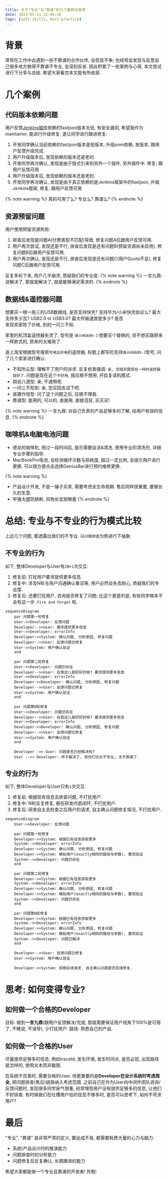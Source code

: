 ```yaml
---
title: 关于"专业"与"靠谱"的几个案例与思考
date: 2023-05-11 22:46:18
tags: [soft-skills, best-practice]
---
```


# 背景
常常在工作中会遇到一些不靠谱的合作伙伴, 会怒其不争; 也经常会发现与反思自己很多地方做得不靠谱不专业, 会深刻反省.
因此积累了一些案例与心得, 本文尝试进行下分享与总结.
希望大家看完本文能有所收获.  

# 几个案例

## 代码版本依赖问题
用户反馈[Jenkins插件]()依赖的fastjson版本太低, 有安全漏洞, 希望我作为maintainer, 能进行升级修复.
遂让同学进行跟进修复: 
1. 开发同学确认当前依赖的fastjson版本是低版本; 升级pom依赖, 发版本, 跟用户反馈升级完成.
2. 用户升级版本后, 发现依赖的版本还是老的. 
3. 开发同学再次确认, 发现是由于隐式引来到另外一个插件, 另外插件中. 修复; 跟用户反馈可用
4. 用户升级版本后, 发现依赖的版本还是老的.
5. 开发同学再次确认, 发现是由于真正依赖的是Jenkins框架中的fastjson, 升级Jenkins框架, 修复, 跟用户反馈可用 

{% note warning %}
真的可用了么?
专业么?
靠谱么?
{% endnote %}


## 资源预留问题
用户使用预留资源失败: 
1. 排查后发现是问题A(付费类型不匹配)导致, 修复问题A后跟用户反馈可用. 
2. 用户再次尝试, 发现还是不行, 排查后发现是还有问题B(预留资源尚未启用), 修复问题B后跟用户反馈可用.
3. 用户再次确认, 发现还是不行, 排查后发现是还有问题C(用户Quota不足), 修复问题C后跟用户反馈可用. 

反复多轮下来, 用户几乎崩溃, 质疑我们的专业度.
{% note warning %}
一言九鼎: 说解决了, 那就是解决了, 就是能够满足需求的.
{% endnote %}

## 数据线&遥控器问题
想要买一根一拖三的USB数据线, 是否支持快充? 支持华为/小米快充协议么? 最大支持多少瓦? USB2.0 or USB3.0? 最大传输速度是多少? 是否  
发现卖家除了价格, 别的一问三不知.  

家里的机顶盒遥控器失灵了, 型号是 `烽火HG689-J` 想要买个替换的, 但不想买跟原来一样款式的, 原来的太难用了.

遂上淘宝根据型号搜索`可用且好用`的遥控器, 标题上都写的支持`烽火HG689-J`型号, 问了几个卖家进行确认: 
- 不知所云型: 理解不了用户的诉求. 反复给我强调: `亲, 您就买跟现在一样的遥控器就好了`. 问题是现在这个`不好用`, 我压根不想用. 开启复读机模式. 
- 胡说八道型: 亲, 不通用呢.
- 一问三不知型: 亲, 您买回去试下吧.
- 装聋作哑型: 问了这个问题之后, 压根不理我.
- 靠谱型: 能用的, 可以的, 直接用. 直接泪目, 买买买! 

{% note warning %}
一言九鼎: 对自己负责的产品足够多的了解, 给用户有效的信息.
{% endnote %}

## 咖啡机&电脑电池问题
- 德龙的咖啡机, 用过一段时间后, 提示需要自洁&清洗. 使用专业的清洗剂, 详细专业步骤的指导.
- MacBookPro电池, 会检测循环次数与损耗度, 超过一定比例, 会提示用户进行更换. 可以很方便点击选择GeniusBar进行预约维修更换.

{% note warning %}
- 产品设计开发, 不是一锤子买卖, 需要考虑全生命周期. 售后同样很重要, 要做长久的生意.
- 牢骚太盛防肠断, 风物长宜放眼量
{% endnote %}


# 总结: 专业与不专业的行为模式比较
上边几个问题, 都透露出我们的不专业.
以`问题排查`为例进行下抽象: 

## 不专业的行为
如下, 整体Developer与User有`2N+1`次交互: 
1. 修复前: 打扰用户要求提供更多信息. 
2. 修复中: 涉及N轮与用户沟通确认重试等, 用户必然会失去耐心, 质疑我们的专业度.
3. 修复后: 还要打扰用户, 咨询是否修复了问题; 比这个更差的是, 有些同学根本不会有这一步. `Fire and Forget` 啦. 

```mermaid
sequenceDiagram
    par 问题第一轮修复
    User->>Developer: 反馈问题
    Developer-->>User: 要求提供更多信息
    User->>Developer: errorInfo
    Developer->>System: 确认问题, 分析原因, 修复问题 
    Developer-->>User: 反馈问题已修复
    User->>System: 用户确认验证
    end
    
    par 问题第二轮修复
    User->>Developer: 问题仍存在
    Developer-->>User: 在我这儿是好好的呀? 要求提供更多信息
    User->>Developer: errorInfo
    Developer->>Developer: 确认问题, 分析原因, 修复问题
    Developer-->>User: 反馈问题已修复
    User->>System: 用户确认验证
    end
    
    par 问题第N轮修复
    User->>Developer: 问题仍存在
    Developer-->>User: 在我这儿是好好的呀? 要求提供更多信息
    User->>Developer: errorInfo
    Developer->>Developer: 确认问题, 分析原因, 修复问题
    Developer-->>User: 反馈问题已修复
    User->>System: 用户确认验证
    end
    
    Developer ->> User: 问题是否已经解决啦?
    User -->> Developer: 终于解决了, 但你们也太不专业, 太不靠谱了.
```

## 专业的行为
如下, 整体Developer与User只有`1`次交互: 
1. 修复前: 根据现有信息去排查问题, 不打扰用户.
2. 修复中: N轮反复修复, 都在研发内部闭环, 不打扰用户.
3. 修复后: 研发自主去检查之后用户的请求, 自主确认问题修复情况, 不打扰用户.

```mermaid
sequenceDiagram
    User->>Developer: 反馈问题
    
    par 问题第一轮修复
    Developer->>System: 根据已有信息获取更多
    System-->>Developer: errorInfo
    Developer->>System: 确认问题, 分析原因, 修复问题
    Developer->>System: 模拟用户(exactly相同的路径与参数), 重现验证
    System-->>Developer: 问题仍存在
    end
    
    par 问题第二轮修复
    Developer->>System: 根据已有信息获取更多
    System-->>Developer: errorInfo
    Developer->>System: 确认问题, 分析原因, 修复问题
    Developer->>System: 模拟用户(exactly相同的路径与参数), 重现验证
    System-->>Developer: 问题仍存在
    end

    par 问题第N轮修复
    Developer->>System: 根据已有信息获取更多
    System-->>Developer: errorInfo
    Developer->>System: 确认问题, 分析原因, 修复问题
    Developer->>System: 模拟用户(exactly相同的路径与参数), 重现验证
    System-->>Developer: 问题已解决
    end
    
    Developer-->>User: 反馈问题已修复
    User->>System: 用户确认验证
    
    Developer->>System: 观察后续请求, 自主确认问题是否完成修复.
```

# 思考: 如何变得专业?
## 如何做一个合格的Developer
目标: 做到**一言九鼎**(跟用户反馈解决/完成, 那就需要保证用户视角下100%是可用了, 不瞎说, 不误导), 少打扰用户. 
路径: 熟悉自己的产品.

## 如何做一个合格的User
尽量提供足够多的信息, 例如traceId, 发生环境, 发生时间点, 是否必现, 出现路径是怎样的, 使用文本而非截图. 

在系统不完善时, 需要合格的User. 但更重要的是**Developer在设计系统时考虑周全**, 把问题排查(售后)链路纳入考虑范围.
之前自己在作为User向中间件团队咨询/反馈问题时, 发现很多同学戾气很重, 经常埋怨用户没有提供足够多的信息, 让他们不好排查. 
有时候我们在吐槽用户给的信息不够多时, 是否可以思考下, 如何不苛求用户? 

# 最后
"专业", "靠谱" 是非常严肃的定义, 要达成不易, 都需要耗费大量的心力与脑力:  
- 系统/产品设计时的推演能力
- 问题排查时的分析能力
- 问题修复后反复确认, 长期跟进的能力

希望大家都能做一个专业且靠谱的开发者! 共勉!
